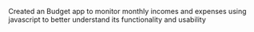 Created an Budget app to monitor monthly incomes and expenses using javascript to better understand its functionality and usability
